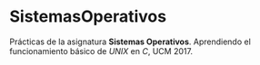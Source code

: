 # SistemasOperativos
Prácticas de la asignatura **Sistemas Operativos**. Aprendiendo el funcionamiento básico de *UNIX* en *C*, UCM 2017. 